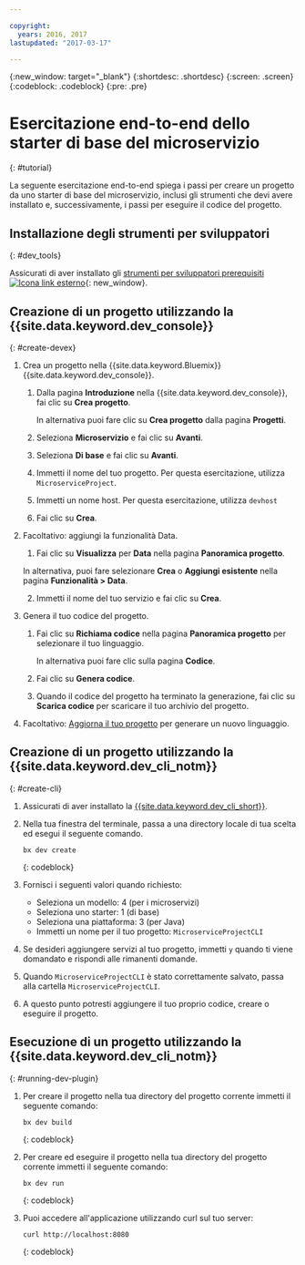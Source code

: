 ```yaml
---

copyright:
  years: 2016, 2017
lastupdated: "2017-03-17"

---
```

{:new_window: target="_blank"}
{:shortdesc: .shortdesc}
{:screen: .screen}
{:codeblock: .codeblock}
{:pre: .pre}

# Esercitazione end-to-end dello starter di base del microservizio 
{: #tutorial}

La seguente esercitazione end-to-end spiega i passi per creare un progetto da uno starter di base del microservizio, inclusi gli strumenti che devi avere installato e, successivamente, i passi per eseguire il codice del progetto. 

## Installazione degli strumenti per sviluppatori
{: #dev_tools}

Assicurati di aver installato gli [strumenti per sviluppatori prerequisiti ![Icona link esterno](../icons/launch-glyph.svg "Icona link esterno")](get_code.html#prereq-dev-tools){: new_window}.


## Creazione di un progetto utilizzando la {{site.data.keyword.dev_console}}
{: #create-devex}

1. Crea un progetto nella {{site.data.keyword.Bluemix}} {{site.data.keyword.dev_console}}.

	1. Dalla pagina **Introduzione** nella {{site.data.keyword.dev_console}}, fai clic su **Crea progetto**.

		In alternativa puoi fare clic su **Crea progetto** dalla pagina **Progetti**.

	2. Seleziona **Microservizio** e fai clic su **Avanti**.

	3. Seleziona **Di base** e fai clic su **Avanti**.

	4. Immetti il nome del tuo progetto. Per questa esercitazione, utilizza `MicroserviceProject`.   

	5. Immetti un nome host. Per questa esercitazione, utilizza `devhost` 
   
	6. Fai clic su **Crea**.

2. Facoltativo: aggiungi la funzionalità Data.

	1. Fai clic su **Visualizza** per **Data** nella pagina **Panoramica progetto**.

      In alternativa, puoi fare selezionare **Crea** o **Aggiungi esistente** nella pagina **Funzionalità > Data**.

   2. Immetti il nome del tuo servizio e fai clic su **Crea**.

3. Genera il tuo codice del progetto.

	1. Fai clic su **Richiama codice** nella pagina **Panoramica progetto** per selezionare il tuo linguaggio.
   
		In alternativa puoi fare clic sulla pagina **Codice**.
      
	2. Fai clic su **Genera codice**.
   
	3. Quando il codice del progetto ha terminato la generazione, fai clic su **Scarica codice** per scaricare il tuo archivio del progetto.

4. Facoltativo: [Aggiorna il tuo progetto](project_overview_page.html#update_language) per generare un nuovo linguaggio.


## Creazione di un progetto utilizzando la {{site.data.keyword.dev_cli_notm}}
{: #create-cli}

1. Assicurati di aver installato la [{{site.data.keyword.dev_cli_short}}](dev_cli.html).

2. Nella tua finestra del terminale, passa a una directory locale di tua scelta ed esegui il seguente comando.
  
	```
	bx dev create
	```
	{: codeblock}

3. Fornisci i seguenti valori quando richiesto:

	* Seleziona un modello: 4 (per i microservizi)
	* Seleziona uno starter: 1 (di base)
	* Seleziona una piattaforma: 3 (per Java)
	* Immetti un nome per il tuo progetto: `MicroserviceProjectCLI`

4. Se desideri aggiungere servizi al tuo progetto, immetti `y` quando ti viene domandato e rispondi alle rimanenti domande.

5. Quando `MicroserviceProjectCLI` è stato correttamente salvato, passa alla cartella `MicroserviceProjectCLI`.

6. A questo punto potresti aggiungere il tuo proprio codice, creare o eseguire il progetto.
 
 
## Esecuzione di un progetto utilizzando la {{site.data.keyword.dev_cli_notm}} 
{: #running-dev-plugin}

1. Per creare il progetto nella tua directory del progetto corrente immetti il seguente comando:

	```
	bx dev build
	```     
	{: codeblock}

2. Per creare ed eseguire il progetto nella tua directory del progetto corrente immetti il seguente comando: 

	```
	bx dev run
	```
	{: codeblock}	

3. Puoi accedere all'applicazione utilizzando curl sul tuo server:

	```
	curl http://localhost:8080	
	```
	{: codeblock}
